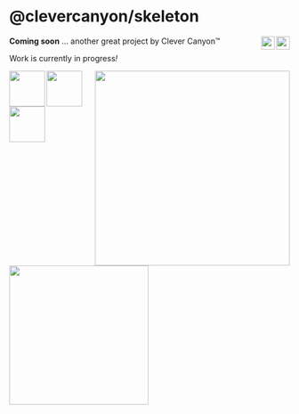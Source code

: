 # @clevercanyon/skeleton

<img src="https://cdn.hop.gdn/assets/uploads/code.gif" style="width:24px;" align="right" />
<img src="https://cdn.hop.gdn/assets/brands/clevercanyon/logo-on-light-bg.svg" style="height:24px;" align="right" />

**Coming soon** ... another great project by Clever Canyon™

Work is currently in progress<em>!</em>

<img src="https://cdn.hop.gdn/assets/uploads/github-snake.gif" style="width:350px;" align="right" />
<img src="https://cdn.hop.gdn/assets/uploads/typescript.svg" style="width:64px;" align="left" />
<img src="https://cdn.hop.gdn/assets/uploads/javascript.svg" style="width:64px;" align="left" />
<img src="https://cdn.hop.gdn/assets/uploads/nodejs.svg" style="width:64px;" align="left" />
<img src="https://cdn.hop.gdn/assets/uploads/manufacturetocat.png" style="width:250px;" align="left" />

